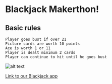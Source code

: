 Blackjack Makerthon!
===


Basic rules
---
```
Player goes bust if over 21
Picture cards are worth 10 points
Ace is worth 1 or 11
Player is dealt minimum 2 cards
Player can continue to hit until he goes bust
```

 
![alt text](https://github.com/winnieau/blackjack/blob/master/app/assets/images/blackjack_screenshot.png)


[Link to our Blackjack app](https://pure-refuge-7844.herokuapp.com/)
